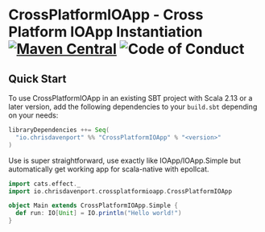 # CrossPlatformIOApp - Cross Platform IOApp Instantiation [![Maven Central](https://maven-badges.herokuapp.com/maven-central/io.chrisdavenport/CrossPlatformIOApp_2.13/badge.svg)](https://maven-badges.herokuapp.com/maven-central/io.chrisdavenport/CrossPlatformIOApp_2.13) ![Code of Conduct](https://img.shields.io/badge/Code%20of%20Conduct-Scala-blue.svg)

## Quick Start

To use CrossPlatformIOApp in an existing SBT project with Scala 2.13 or a later version, add the following dependencies to your
`build.sbt` depending on your needs:

```scala
libraryDependencies ++= Seq(
  "io.chrisdavenport" %% "CrossPlatformIOApp" % "<version>"
)
```

Use is super straightforward, use exactly like IOApp/IOApp.Simple but automatically get working app for scala-native with epollcat.

```scala
import cats.effect._
import io.chrisdavenport.crossplatformioapp.CrossPlatformIOApp

object Main extends CrossPlatformIOApp.Simple {
  def run: IO[Unit] = IO.println("Hello world!")
}
```